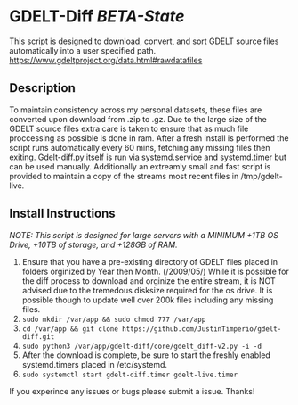 # GDELT-Diff _BETA-State_
This script is designed to download, convert, and sort GDELT source files automatically into a user specified path. https://www.gdeltproject.org/data.html#rawdatafiles

## Description
To maintain consistency across my personal datasets, these files are converted upon download from .zip to .gz. 
Due to the large size of the GDELT source files extra care is taken to ensure that as much file proccessing as possible is done in ram.
After a fresh install is performed the script runs automatically every 60 mins, fetching any missing files then exiting. Gdelt-diff.py itself is run via systemd.service and systemd.timer but can be used manually.
Additionally an extreamly small and fast script is provided to maintain a copy of the streams most recent files in /tmp/gdelt-live.

## Install Instructions
_NOTE: This script is designed for large servers with a MINIMUM +1TB OS Drive, +10TB of storage, and +128GB of RAM._

1. Ensure that you have a pre-existing directory of GDELT files placed in folders orginized by Year then Month. (/2009/05/) While it is possible for the diff process to download and orginize the entire stream, it is NOT advised due to the tremedous disksize required for the os drive. It is possible though to update well over 200k files including any missing files.
2. `sudo mkdir /var/app && sudo chmod 777 /var/app`
3. `cd /var/app && git clone https://github.com/JustinTimperio/gdelt-diff.git`
4. `sudo python3 /var/app/gdelt-diff/core/gdelt_diff-v2.py -i -d`
5. After the download is complete, be sure to start the freshly enabled systemd.timers placed in /etc/systemd.
5. `sudo systemctl start gdelt-diff.timer gdelt-live.timer`

If you experince any issues or bugs please submit a issue. Thanks!
